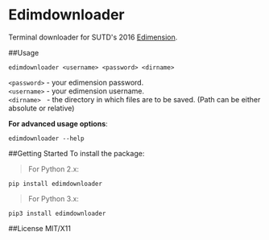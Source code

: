 # Edimdownloader
Terminal downloader for SUTD's 2016 [Edimension](https://www.edimension.sutd.edu.sg). 

##Usage

    edimdownloader <username> <password> <dirname>

`<password>` - your edimension password.  
`<username>` - your edimension username.    
`<dirname>` &nbsp;  - the directory in which files are to be saved. (Path can be either absolute or relative)

  
**For advanced usage options**:  
    
    edimdownloader --help


##Getting Started
To install the package:

  >For Python 2.x:
    
    pip install edimdownloader
    
  >For Python 3.x:
  
    pip3 install edimdownloader
    
##License
MIT/X11

